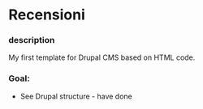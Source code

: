 # Recensioni

### description

My first template for Drupal CMS based on HTML code.

### Goal:

* See Drupal structure - have done
